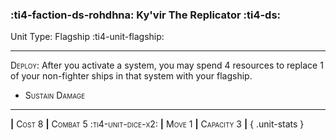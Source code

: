 ### :ti4-faction-ds-rohdhna: **Ky'vir The Replicator** :ti4-ds:

Unit Type: Flagship :ti4-unit-flagship:

---

<span style="font-variant:small-caps;">Deploy</span>: After you activate a system, you may spend 4 resources to replace 1 of your non-fighter ships in that system with your flagship.

* <span style="font-variant:small-caps;">Sustain Damage</span> 


---

__|__ <span style="font-variant:small-caps;">Cost 8</span> __|__ <span style="font-variant:small-caps;">Combat 5 :ti4-unit-dice-x2:</span> __|__ <span style="font-variant:small-caps;">Move 1</span> __|__ <span style="font-variant:small-caps;">Capacity 3</span> __|__
{ .unit-stats }
